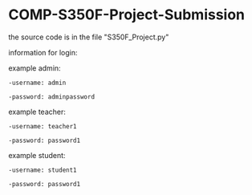 # COMP-S350F-Project-Submission
the source code is in the file "S350F_Project.py"

information for login:

example admin:

    -username: admin
  
    -password: adminpassword

example teacher:

    -username: teacher1
  
    -password: password1
  
example student:

    -username: student1
  
    -password: password1
